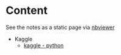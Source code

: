 # Content

See the notes as a static page via [nbviewer](https://nbviewer.jupyter.org/)

- Kaggle
  - [kaggle - python](https://nbviewer.jupyter.org/github/pawjast/learning/blob/master/courses/kaggle/kaggle%20-%20python.ipynb)

